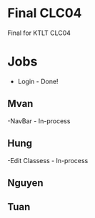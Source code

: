 # Final CLC04
Final for KTLT CLC04

# Jobs
- Login - Done!

## Mvan
-NavBar - In-process

## Hung
-Edit Classess - In-process

## Nguyen

## Tuan